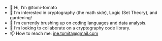 - 👋 Hi, I’m @tomi-tomato
- 👀 I’m interested in cryptography (the math side), Logic (Set Theory), and gardening!
- 🌱 I’m currently brushing up on coding languages and data analysis.
- 💞️ I’m looking to collaborate on a cryptography code library. 
- 📫 How to reach me: ine.tomita@gmail.com

<!---
tomi-tomato/tomi-tomato is a ✨ special ✨ repository because its `README.md` (this file) appears on your GitHub profile.
You can click the Preview link to take a look at your changes.
--->
